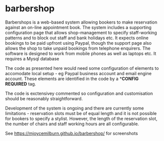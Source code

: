 # barbershop

Barbershops is a web-based system allowing bookers to make reservation against an on-line appointment book. The system includes a supporting configuration page that allows shop-management to specify staff-working patterns and to block out staff and bank holidays etc. It expects online bookings to be paid upfront using Paypal, though the support page also allows the shop to take unpaid bookings from telephone enquirers. The software is designed to work from mobile phones as well as laptops etc. It requires a Mysql database

The code as presented here would need some configuration of elements to accomodate local setup - eg Paypal business account and email engine account. These elements are identified in the code by a ***CONFIG REQUIRED** tag.

The code is exctensivey commented so configuration and customisation should be reasonably straightforward.

Development of the system is ongoing and there are currently some limitations - reservation slots must be of equal length and it is not possible for bookers to specify a stylist. However, the length of the reservation slot,  the number of chairs and staff working hours are all configurable.

See <a href = "https://mjoycemilburn.github.io/barbershop/">https://mjoycemilburn.github.io/barbershop/ for screenshots</a>
